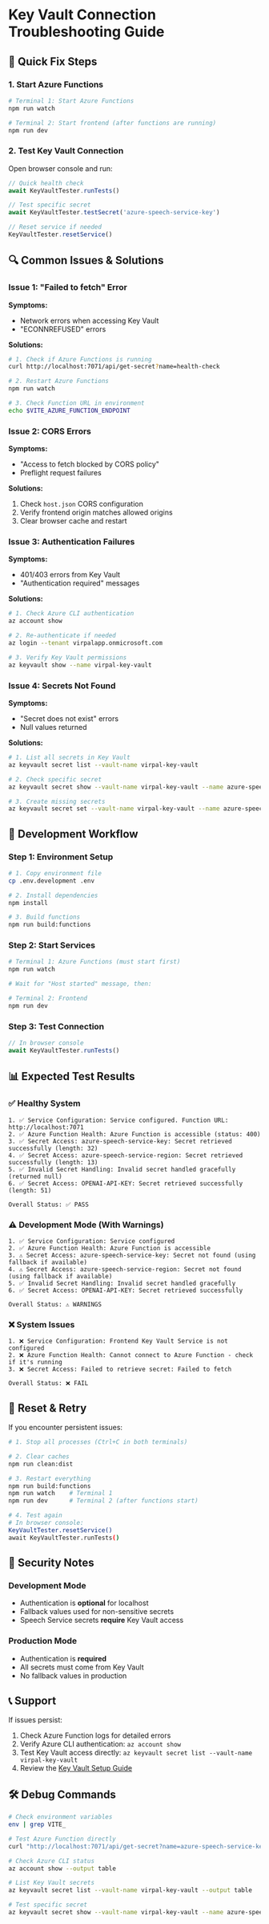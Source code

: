 # Key Vault Connection Troubleshooting Guide

## 🔧 Quick Fix Steps

### 1. Start Azure Functions
```bash
# Terminal 1: Start Azure Functions
npm run watch

# Terminal 2: Start frontend (after functions are running)
npm run dev
```

### 2. Test Key Vault Connection

Open browser console and run:
```javascript
// Quick health check
await KeyVaultTester.runTests()

// Test specific secret
await KeyVaultTester.testSecret('azure-speech-service-key')

// Reset service if needed
KeyVaultTester.resetService()
```

## 🔍 Common Issues & Solutions

### Issue 1: "Failed to fetch" Error
**Symptoms:**
- Network errors when accessing Key Vault
- "ECONNREFUSED" errors

**Solutions:**
```bash
# 1. Check if Azure Functions is running
curl http://localhost:7071/api/get-secret?name=health-check

# 2. Restart Azure Functions
npm run watch

# 3. Check Function URL in environment
echo $VITE_AZURE_FUNCTION_ENDPOINT
```

### Issue 2: CORS Errors
**Symptoms:**
- "Access to fetch blocked by CORS policy"
- Preflight request failures

**Solutions:**
1. Check `host.json` CORS configuration
2. Verify frontend origin matches allowed origins
3. Clear browser cache and restart

### Issue 3: Authentication Failures
**Symptoms:**
- 401/403 errors from Key Vault
- "Authentication required" messages

**Solutions:**
```bash
# 1. Check Azure CLI authentication
az account show

# 2. Re-authenticate if needed
az login --tenant virpalapp.onmicrosoft.com

# 3. Verify Key Vault permissions
az keyvault show --name virpal-key-vault
```

### Issue 4: Secrets Not Found
**Symptoms:**
- "Secret does not exist" errors
- Null values returned

**Solutions:**
```bash
# 1. List all secrets in Key Vault
az keyvault secret list --vault-name virpal-key-vault

# 2. Check specific secret
az keyvault secret show --vault-name virpal-key-vault --name azure-speech-service-key

# 3. Create missing secrets
az keyvault secret set --vault-name virpal-key-vault --name azure-speech-service-key --value "YOUR_KEY"
```

## 🚀 Development Workflow

### Step 1: Environment Setup
```bash
# 1. Copy environment file
cp .env.development .env

# 2. Install dependencies
npm install

# 3. Build functions
npm run build:functions
```

### Step 2: Start Services
```bash
# Terminal 1: Azure Functions (must start first)
npm run watch

# Wait for "Host started" message, then:

# Terminal 2: Frontend
npm run dev
```

### Step 3: Test Connection
```javascript
// In browser console
await KeyVaultTester.runTests()
```

## 📊 Expected Test Results

### ✅ Healthy System
```
1. ✅ Service Configuration: Service configured. Function URL: http://localhost:7071
2. ✅ Azure Function Health: Azure Function is accessible (status: 400)
3. ✅ Secret Access: azure-speech-service-key: Secret retrieved successfully (length: 32)
4. ✅ Secret Access: azure-speech-service-region: Secret retrieved successfully (length: 13)
5. ✅ Invalid Secret Handling: Invalid secret handled gracefully (returned null)
6. ✅ Secret Access: OPENAI-API-KEY: Secret retrieved successfully (length: 51)

Overall Status: ✅ PASS
```

### ⚠️ Development Mode (With Warnings)
```
1. ✅ Service Configuration: Service configured
2. ✅ Azure Function Health: Azure Function is accessible
3. ⚠️ Secret Access: azure-speech-service-key: Secret not found (using fallback if available)
4. ⚠️ Secret Access: azure-speech-service-region: Secret not found (using fallback if available)
5. ✅ Invalid Secret Handling: Invalid secret handled gracefully
6. ✅ Secret Access: OPENAI-API-KEY: Secret retrieved successfully

Overall Status: ⚠️ WARNINGS
```

### ❌ System Issues
```
1. ❌ Service Configuration: Frontend Key Vault Service is not configured
2. ❌ Azure Function Health: Cannot connect to Azure Function - check if it's running
3. ❌ Secret Access: Failed to retrieve secret: Failed to fetch

Overall Status: ❌ FAIL
```

## 🔄 Reset & Retry

If you encounter persistent issues:

```bash
# 1. Stop all processes (Ctrl+C in both terminals)

# 2. Clear caches
npm run clean:dist

# 3. Restart everything
npm run build:functions
npm run watch    # Terminal 1
npm run dev      # Terminal 2 (after functions start)

# 4. Test again
# In browser console:
KeyVaultTester.resetService()
await KeyVaultTester.runTests()
```

## 🔐 Security Notes

### Development Mode
- Authentication is **optional** for localhost
- Fallback values used for non-sensitive secrets
- Speech Service secrets **require** Key Vault access

### Production Mode
- Authentication is **required**
- All secrets must come from Key Vault
- No fallback values in production

## 📞 Support

If issues persist:

1. Check Azure Function logs for detailed errors
2. Verify Azure CLI authentication: `az account show`
3. Test Key Vault access directly: `az keyvault secret list --vault-name virpal-key-vault`
4. Review the [Key Vault Setup Guide](./KEY_VAULT_SETUP_GUIDE.md)

## 🛠️ Debug Commands

```bash
# Check environment variables
env | grep VITE_

# Test Azure Function directly
curl "http://localhost:7071/api/get-secret?name=azure-speech-service-key"

# Check Azure CLI status
az account show --output table

# List Key Vault secrets
az keyvault secret list --vault-name virpal-key-vault --output table

# Test specific secret
az keyvault secret show --vault-name virpal-key-vault --name azure-speech-service-key
```
